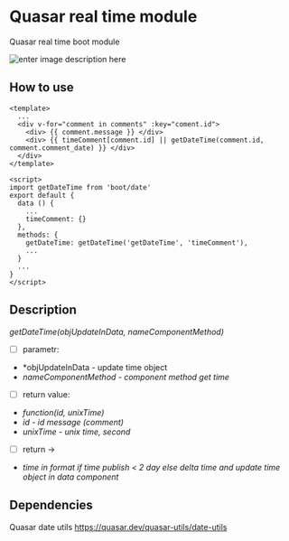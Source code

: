 # Quasar real time module

Quasar real time boot module

![enter image description here](https://i.imgur.com/PmdokJH.gif)

## How to use 

    <template>
	  ...
	  <div v-for="comment in comments" :key="coment.id">
	    <div> {{ comment.message }} </div>
	    <div> {{ timeComment[comment.id] || getDateTime(comment.id, comment.comment_date) }} </div>
	  </div>
	</template>
	
	<script>
	import getDateTime from 'boot/date'
	export default {
	  data () {
	    ...
	    timeComment: {}
	  },
	  methods: {
	    getDateTime: getDateTime('getDateTime', 'timeComment'),
	    ...
	  }
	  ...
	}
	</script>

## Description

*getDateTime(objUpdateInData, nameComponentMethod)*

 - [ ] parametr:
 - *objUpdateInData - update time object
 - *nameComponentMethod - component method get time*
 - [ ] return value:
 - *function(id, unixTime)*
 - *id - id message (comment)*
 - *unixTime - unix time, second*
 - [ ] return ->
 - *time in format if time publish < 2 day else delta time and update*
   *time object in data component*


## Dependencies

Quasar date utils
https://quasar.dev/quasar-utils/date-utils

